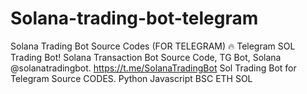 # Solana-trading-bot-telegram
Solana Trading Bot Source Codes (FOR TELEGRAM) 🔥 Telegram SOL Trading Bot! Solana Transaction Bot Source Code, TG Bot, Solana @solanatradingbot. https://t.me/SolanaTradingBot Sol Trading Bot for Telegram Source CODES. Python Javascript BSC ETH SOL
